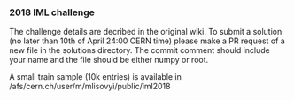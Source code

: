 ### 2018 IML challenge 

The challenge details are decribed in the original wiki. To submit a solution (no later than 10th of April 24:00 CERN time) please make a PR request of a new file in the solutions directory. The commit comment should include your name and the file should be either numpy or root. 

A small train sample (10k entries) is available in /afs/cern.ch/user/m/mlisovyi/public/iml2018
